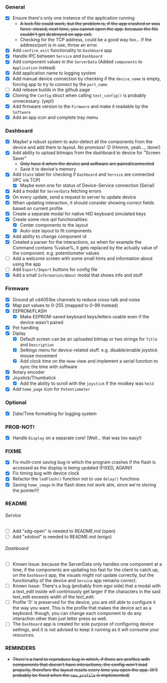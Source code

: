 ### General

- [x] Ensure there's only one instance of the application running
  - ~~A lock file could work, but the problem is, if the app crashed or was force-closed,
    next time, you cannot open the app. because the file couldn't get destroyed on app exit.~~
  - Checking for the TCP address, could be a good way too... if the address/port is in use,
    throw an error.
- [x] Add `confirm_exit` functionality to `Dashboard` app
- [x] Handle IPC between `Service` and `Dashboard`
- [x] Add component values in the `ServerData` (Added `components` to `Application` instead)
- [x] Add application name to logging system
- [x] Add manual device connection by checking if the `device_name` is empty, forcing app
      to try to connect by the `port_name`
- [ ] Add release builds in the github page
- [x] Cloning the `Config` struct when calling `test_config()` is probably unnecessary. (yep!)
- [x] Add firmware version to the `Firmware` and make it readable by the `Software`
- [x] Add an app icon and complete tray menu

### Dashboard

- [x] Maybe! a robust system to auto-detect all the components from the device and add them
      to layout. _No promises!_ :D (Hmmm, yeah..., done!)
- [x] Add ability to upload bitmaps from the dashboard to device for "Screen Saver"
  - ~~Only have it when the device and software are paired/connected~~
  - Save it to devive's memory
- [x] Add `State` label for checking if `Dashboard` and `Service` are connected (IPC via TCP)
  - [x] Maybe even one for status of Device-Service connection (Serial)
- [x] Add a modal for `ServerData` fetching errors
- [x] On every update, send a request to server to update device
- [x] When updating interaction, it should consider showing correct fields based on current profile
- [x] Create a separate modal for native HID keyboard simulated keys
- [x] Create some nice qol functionalities:
  - [x] Center components to the layout
  - [x] Auto-size layout to fit components
- [x] Add ability to change component id
- [x] Created a parser for the interactions, so when for example the Command contains %value%, it
      gets replaced by the actually value of the component. e.g. potentiometer values
- [ ] Add a welcome screen with some small hints and information about using the app
- [ ] Add `Export/Import` buttons for config file
- [x] Add a small `Information/About` modal that shows info and stuff

### Firmware

- [x] Ground all cd4051be channels to reduce cross-talk and noise
- [x] Map pot values to 0-255 (mapped to 0-99 instead)
- [x] EEPROM/FLASH
  - [x] Make EEPROM-saved keyboard keys/letters usable even if the device wasn't paired
- [x] Pot handling
- [x] Diplay
  - [x] Default screen can be an uploaded bitmap or two strings for `Title` and `Description`
  - [x] Settings menu for device-related stuff. e.g. disable/enable joystick mouse movement
  - [x] Add clock time on the `Home` view and implement a serial function to sync the time
        with software
- [x] Rotary encoder
- [x] Joystick/Thumbstick
  - [x] Add the ability to scroll with the `joystick` if the modkey was `held`
- [x] Add `home_page` icon for `Potentiometer`

### Optional

- [x] Date/Time formatting for logging system

### PROB-NOT!

- [x] Handle `Display` on a separate core! (Well... that was too easy!)

### FIXME

- [x] Fix multi-core saving bug in which the program crashes if the flash is
      accessed as the display is being updated (FIXED, AGAIN!)
- [x] Fix timing bug with device clock
- [x] Refactor the `ledFlash()` function not to use `delay()` functions
- [x] Saving `home_image` in the flash does not work atm, since we're storing
      the pointer!!!

### README

###### Service

- [ ] Add "xdg-open" is needed to README.md (open)
- [ ] Add "xdotool" is needed to README.md (enigo)

###### Dashboard

- [ ] Known Issue: because the ServerData only handles one component at a time,
      if the components are updating too fast for the client to catch up,
      on the `Dashboard` app, the visuals might not update correctly,
      but the functionality of the device and `Service` app remains correct.
- [ ] Known Issue: There's a bug (probably from egui side) that a modal with a
      text_edit inside will continiously get larger if the characters in the said
      text_edit exceeds width of the text_edit.
- [ ] Profile '0' is preserved for the device, you are still able to configure it
      the way you want. This is the profile that makes the device act as a keyboard.
      though, you can change each component to do any interaction other than just
      letter press as well.
- [ ] The `Dashboard` app is created for sole purpose of configuring device settings,
      and it is not advised to keep it running as it will consume your resources.

### REMINDERS

- ~~There's a hard to reproduce bug in which, if there are profiles with components
  that doesn't have interactions, the config won't load properly, therefore
  the layout resets every time you open the app.
  (It'll probably be fixed when the `new_profile` is implemented)~~

